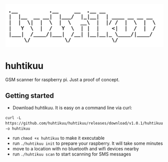![](huhtikuu.png)
# huhtikuu
GSM scanner for raspberry pi. Just a proof of concept.

## Getting started

* Download huhtikuu. It is easy on a command line via curl:

`
curl -L https://github.com/huhtikuu/huhtikuu/releases/download/v1.0.1/huhtikuu -o huhtikuu
`

* run `chmod +x huhtikuu` to make it executable
* run `./huhtikuu init` to prepare your raspberry. It will take some minutes
* move to a location with no bluetooth and wifi devices nearby
* run `./huhtikuu scan` to start scanning for SMS messages
